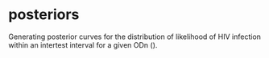 # posteriors
Generating posterior curves for the distribution of likelihood of HIV infection within an intertest interval for a given ODn ().
